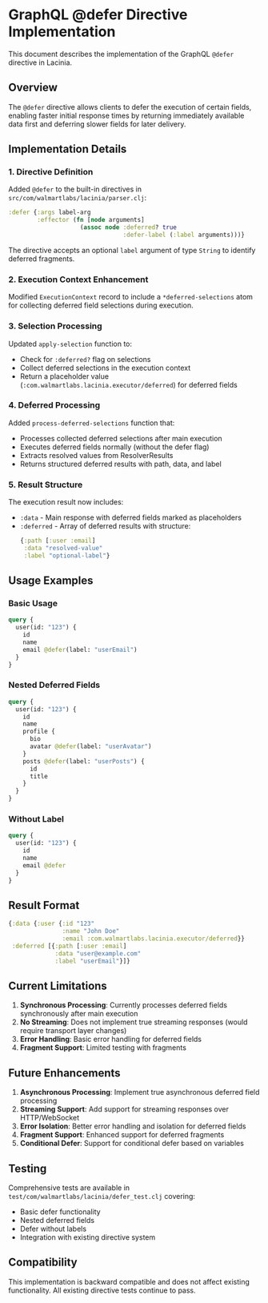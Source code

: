 # GraphQL @defer Directive Implementation

This document describes the implementation of the GraphQL `@defer` directive in Lacinia.

## Overview

The `@defer` directive allows clients to defer the execution of certain fields, enabling faster initial response times by returning immediately available data first and deferring slower fields for later delivery.

## Implementation Details

### 1. Directive Definition

Added `@defer` to the built-in directives in `src/com/walmartlabs/lacinia/parser.clj`:

```clojure
:defer {:args label-arg
        :effector (fn [node arguments]
                    (assoc node :deferred? true
                                :defer-label (:label arguments)))}
```

The directive accepts an optional `label` argument of type `String` to identify deferred fragments.

### 2. Execution Context Enhancement

Modified `ExecutionContext` record to include a `*deferred-selections` atom for collecting deferred field selections during execution.

### 3. Selection Processing

Updated `apply-selection` function to:
- Check for `:deferred?` flag on selections
- Collect deferred selections in the execution context
- Return a placeholder value (`:com.walmartlabs.lacinia.executor/deferred`) for deferred fields

### 4. Deferred Processing

Added `process-deferred-selections` function that:
- Processes collected deferred selections after main execution
- Executes deferred fields normally (without the defer flag)
- Extracts resolved values from ResolverResults
- Returns structured deferred results with path, data, and label

### 5. Result Structure

The execution result now includes:
- `:data` - Main response with deferred fields marked as placeholders
- `:deferred` - Array of deferred results with structure:
  ```clojure
  {:path [:user :email]
   :data "resolved-value"
   :label "optional-label"}
  ```

## Usage Examples

### Basic Usage
```graphql
query {
  user(id: "123") {
    id
    name
    email @defer(label: "userEmail")
  }
}
```

### Nested Deferred Fields
```graphql
query {
  user(id: "123") {
    id
    name
    profile {
      bio
      avatar @defer(label: "userAvatar")
    }
    posts @defer(label: "userPosts") {
      id
      title
    }
  }
}
```

### Without Label
```graphql
query {
  user(id: "123") {
    id
    name
    email @defer
  }
}
```

## Result Format

```clojure
{:data {:user {:id "123"
               :name "John Doe"
               :email :com.walmartlabs.lacinia.executor/deferred}}
 :deferred [{:path [:user :email]
             :data "user@example.com"
             :label "userEmail"}]}
```

## Current Limitations

1. **Synchronous Processing**: Currently processes deferred fields synchronously after main execution
2. **No Streaming**: Does not implement true streaming responses (would require transport layer changes)
3. **Error Handling**: Basic error handling for deferred fields
4. **Fragment Support**: Limited testing with fragments

## Future Enhancements

1. **Asynchronous Processing**: Implement true asynchronous deferred field processing
2. **Streaming Support**: Add support for streaming responses over HTTP/WebSocket
3. **Error Isolation**: Better error handling and isolation for deferred fields
4. **Fragment Support**: Enhanced support for deferred fragments
5. **Conditional Defer**: Support for conditional defer based on variables

## Testing

Comprehensive tests are available in `test/com/walmartlabs/lacinia/defer_test.clj` covering:
- Basic defer functionality
- Nested deferred fields
- Defer without labels
- Integration with existing directive system

## Compatibility

This implementation is backward compatible and does not affect existing functionality. All existing directive tests continue to pass.